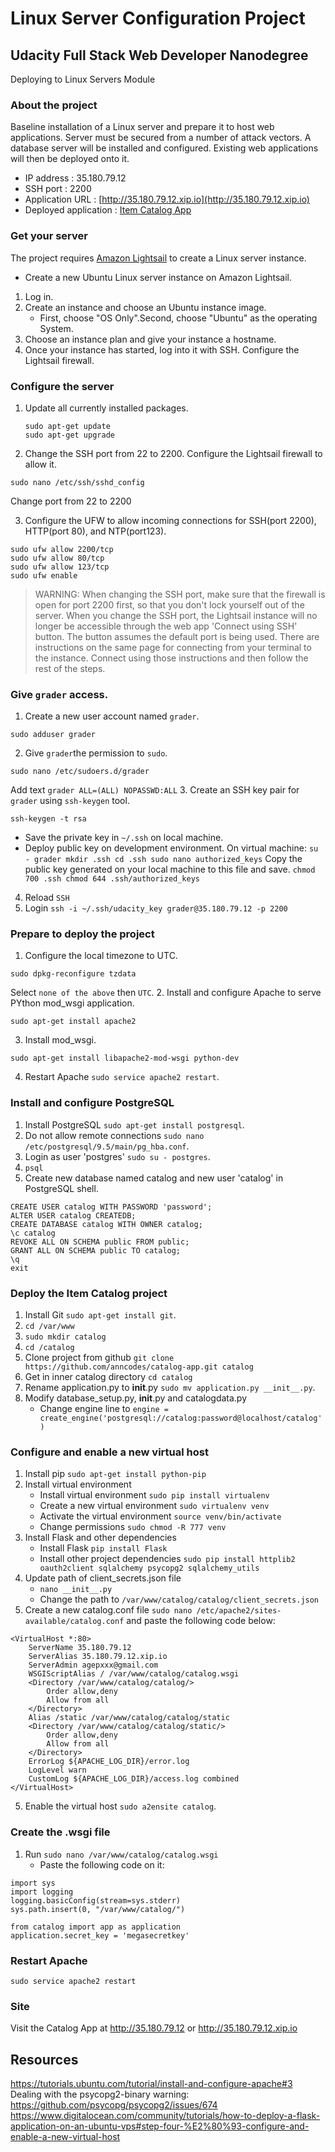 # Linux Server Configuration Project
## Udacity Full Stack Web Developer Nanodegree
Deploying to Linux Servers Module

### About the project
Baseline installation of a Linux server and prepare it to host web applications.  Server must be secured from a number of attack vectors.  A database server will be installed and configured.  Existing web applications will then be deployed onto it.

- IP address : 35.180.79.12
- SSH port : 2200
- Application URL : [http://35.180.79.12.xip.io](http://35.180.79.12.xip.io)
- Deployed application : [Item Catalog App](https://github.com/anncodes/catalog-app)

### Get your server
The project requires [Amazon Lightsail](https://aws.amazon.com/) to create a Linux server instance.
- Create a new Ubuntu Linux server instance on Amazon Lightsail.
1. Log in.
2. Create an instance and choose an Ubuntu instance image.
   - First, choose "OS Only".Second, choose "Ubuntu" as the operating System.
3. Choose an instance plan and give your instance a hostname.
4. Once your instance has started, log into it with SSH.  Configure the Lightsail firewall.

### Configure the server
1. Update all currently installed packages.
   ```
   sudo apt-get update
   sudo apt-get upgrade
   ```
2. Change the SSH port from 22 to 2200. Configure the Lightsail firewall to allow it.
```
sudo nano /etc/ssh/sshd_config
```
Change port from 22 to 2200

3. Configure the UFW to allow incoming connections for SSH(port 2200), HTTP(port 80), and NTP(port123).
```
sudo ufw allow 2200/tcp
sudo ufw allow 80/tcp
sudo ufw allow 123/tcp
sudo ufw enable
```

> WARNING: When changing the SSH port, make sure that the firewall is open for port 2200 first, so that you don't lock yourself out of the server. When you change the SSH port, the Lightsail instance will no longer be accessible through the web app 'Connect using SSH' button. The button assumes the default port is being used. There are instructions on the same page for connecting from your terminal to the instance. Connect using those instructions and then follow the rest of the steps.

### Give `grader` access.
1. Create a new user account named `grader`.
```
sudo adduser grader
```
2. Give `grader`the permission to `sudo`.
```
sudo nano /etc/sudoers.d/grader
```
Add text `grader ALL=(ALL) NOPASSWD:ALL`
3. Create an SSH key pair for `grader` using `ssh-keygen` tool.
```
ssh-keygen -t rsa
```
   - Save the private key in `~/.ssh` on local machine.
   - Deploy public key on development environment. On virtual machine:
    ```
    su - grader
    mkdir .ssh
    cd .ssh
    sudo nano authorized_keys
    ```
    Copy the public key generated on your local machine to this file and save.
    ```
    chmod 700 .ssh
    chmod 644 .ssh/authorized_keys
    ```
4. Reload `SSH`
5. Login `ssh -i ~/.ssh/udacity_key grader@35.180.79.12 -p 2200`

### Prepare to deploy the project
1. Configure the local timezone to UTC.
```
sudo dpkg-reconfigure tzdata
```
Select `none of the above` then `UTC`.
2. Install and configure Apache to serve PYthon mod_wsgi application.
```
sudo apt-get install apache2
```
3. Install mod_wsgi.
```
sudo apt-get install libapache2-mod-wsgi python-dev
```
4. Restart Apache `sudo service apache2 restart`.

### Install and configure PostgreSQL
1. Install PostgreSQL `sudo apt-get install postgresql`.
2. Do not allow remote connections `sudo nano /etc/postgresql/9.5/main/pg_hba.conf`.
3. Login as user 'postgres' `sudo su - postgres`.
4. `psql`
5. Create new database named catalog and new user 'catalog' in PostgreSQL shell.
```
CREATE USER catalog WITH PASSWORD 'password';
ALTER USER catalog CREATEDB;
CREATE DATABASE catalog WITH OWNER catalog;
\c catalog
REVOKE ALL ON SCHEMA public FROM public;
GRANT ALL ON SCHEMA public TO catalog;
\q
exit
```
### Deploy the Item Catalog project
1. Install Git `sudo apt-get install git`.
2. `cd /var/www`
3. `sudo mkdir catalog`
4. `cd /catalog`
5. Clone project from github `git clone https://github.com/anncodes/catalog-app.git catalog`
6. Get in inner catalog directory `cd catalog`
7. Rename application.py to __init__.py `sudo mv application.py __init__.py`.
8. Modify database_setup.py, __init__.py and catalogdata.py
   - Change engine line to `engine = create_engine('postgresql://catalog:password@localhost/catalog')`

### Configure and enable a new virtual host
1. Install pip `sudo apt-get install python-pip`
2. Install virtual environment
   - Install virtual environment `sudo pip install virtualenv`
   - Create a new virtual environment `sudo virtualenv venv`
   - Activate the virtual environment `source venv/bin/activate`
   - Change permissions `sudo chmod -R 777 venv`
3. Install Flask and other dependencies
    - Install Flask `pip install Flask`
    - Install other project dependencies `sudo pip install httplib2 oauth2client sqlalchemy psycopg2 sqlalchemy_utils`
3. Update path of client_secrets.json file
    - `nano __init__.py`
    - Change the path to `/var/www/catalog/catalog/client_secrets.json`
4. Create a new catalog.conf file `sudo nano /etc/apache2/sites-available/catalog.conf` and paste the following code below:
```
<VirtualHost *:80>
	ServerName 35.180.79.12
	ServerAlias 35.180.79.12.xip.io
	ServerAdmin agepxxx@gmail.com
	WSGIScriptAlias / /var/www/catalog/catalog.wsgi
	<Directory /var/www/catalog/catalog/>
		Order allow,deny
		Allow from all
	</Directory>
	Alias /static /var/www/catalog/catalog/static
	<Directory /var/www/catalog/catalog/static/>
		Order allow,deny
		Allow from all
	</Directory>
	ErrorLog ${APACHE_LOG_DIR}/error.log
	LogLevel warn
	CustomLog ${APACHE_LOG_DIR}/access.log combined
</VirtualHost>
```
5. Enable the virtual host `sudo a2ensite catalog`.

### Create the .wsgi file
1. Run `sudo nano /var/www/catalog/catalog.wsgi`
   - Paste the following code on it:
```
import sys
import logging
logging.basicConfig(stream=sys.stderr)
sys.path.insert(0, "/var/www/catalog/")

from catalog import app as application
application.secret_key = 'megasecretkey'
```

### Restart Apache 
`sudo service apache2 restart`

### Site
Visit the Catalog App at http://35.180.79.12 or http://35.180.79.12.xip.io

## Resources
https://tutorials.ubuntu.com/tutorial/install-and-configure-apache#3
Dealing with the psycopg2-binary warning: https://github.com/psycopg/psycopg2/issues/674
https://www.digitalocean.com/community/tutorials/how-to-deploy-a-flask-application-on-an-ubuntu-vps#step-four-%E2%80%93-configure-and-enable-a-new-virtual-host
